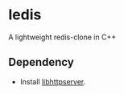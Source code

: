 # ledis

A lightweight redis-clone in C++

## Dependency
- Install [libhttpserver](https://github.com/etr/libhttpserver).

